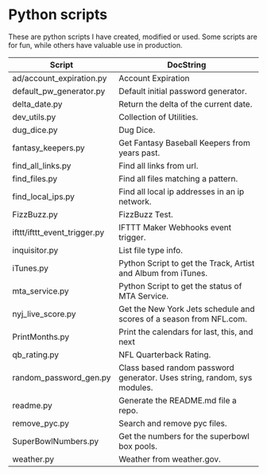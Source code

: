 # Python scripts

These are python scripts I have created, modified or used. Some scripts are for fun, while others have valuable use in production.


| Script  | DocString |
| ------------- | ------------- |
|ad/account_expiration.py|Account Expiration|
|default_pw_generator.py|Default initial password generator.|
|delta_date.py|Return the delta of the current date.|
|dev_utils.py|Collection of Utilities.|
|dug_dice.py|Dug Dice.|
|fantasy_keepers.py|Get Fantasy Baseball Keepers from years past.|
|find_all_links.py|Find all links from url.|
|find_files.py|Find all files matching a pattern.|
|find_local_ips.py|Find all local ip addresses in an ip network.|
|FizzBuzz.py|FizzBuzz Test.|
|ifttt/ifttt_event_trigger.py|IFTTT Maker Webhooks event trigger.|
|inquisitor.py|List file type info.|
|iTunes.py|Python Script to get the Track, Artist and Album from iTunes. |
|mta_service.py|Python Script to get the status of MTA Service.|
|nyj_live_score.py|Get the New York Jets schedule and scores of a season from NFL.com.|
|PrintMonths.py|Print the calendars for last, this, and next|
|qb_rating.py|NFL Quarterback Rating.|
|random_password_gen.py|Class based random password generator.  Uses string, random, sys modules.|
|readme.py|Generate the README.md file a repo.|
|remove_pyc.py|Search and remove pyc files.|
|SuperBowlNumbers.py|Get the numbers for the superbowl box pools.|
|weather.py|Weather from weather.gov.|
